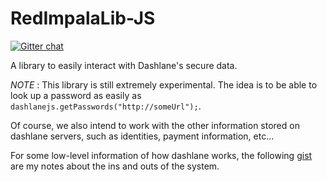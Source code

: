 RedImpalaLib-JS
============

[![Gitter chat](https://badges.gitter.im/RedImpala/chat.png)](https://gitter.im/RedImpala/chat)

A library to easily interact with Dashlane's secure data.

*NOTE* : This library is still extremely experimental. The idea is to be able
to look up a password as easily as `dashlanejs.getPasswords("http://someUrl");`.

Of course, we also intend to work with the other information stored on dashlane
servers, such as identities, payment information, etc...

For some low-level information of how dashlane works, the following [gist][gist]
are my notes about the ins and outs of the system.

[gist]: https://gist.github.com/roblabla/4a43d0a5fc3769c815ab
